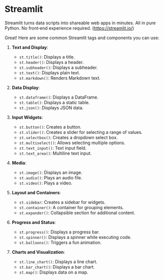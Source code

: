 # Streamlit 
Streamlit turns data scripts into shareable web apps in minutes.
All in pure Python. No front‑end experience required. (https://streamlit.io/)


Great! Here are some common Streamlit tags and components you can use:

1. **Text and Display**:
   - `st.title()`: Displays a title.
   - `st.header()`: Displays a header.
   - `st.subheader()`: Displays a subheader.
   - `st.text()`: Displays plain text.
   - `st.markdown()`: Renders Markdown text.

2. **Data Display**:
   - `st.dataframe()`: Displays a DataFrame.
   - `st.table()`: Displays a static table.
   - `st.json()`: Displays JSON data.

3. **Input Widgets**:
   - `st.button()`: Creates a button.
   - `st.slider()`: Creates a slider for selecting a range of values.
   - `st.selectbox()`: Creates a dropdown select box.
   - `st.multiselect()`: Allows selecting multiple options.
   - `st.text_input()`: Text input field.
   - `st.text_area()`: Multiline text input.

4. **Media**:
   - `st.image()`: Displays an image.
   - `st.audio()`: Plays an audio file.
   - `st.video()`: Plays a video.

5. **Layout and Containers**:
   - `st.sidebar`: Creates a sidebar for widgets.
   - `st.container()`: A container for grouping elements.
   - `st.expander()`: Collapsible section for additional content.

6. **Progress and Status**:
   - `st.progress()`: Displays a progress bar.
   - `st.spinner()`: Displays a spinner while executing code.
   - `st.balloons()`: Triggers a fun animation.

7. **Charts and Visualization**:
   - `st.line_chart()`: Displays a line chart.
   - `st.bar_chart()`: Displays a bar chart.
   - `st.map()`: Displays data on a map.

